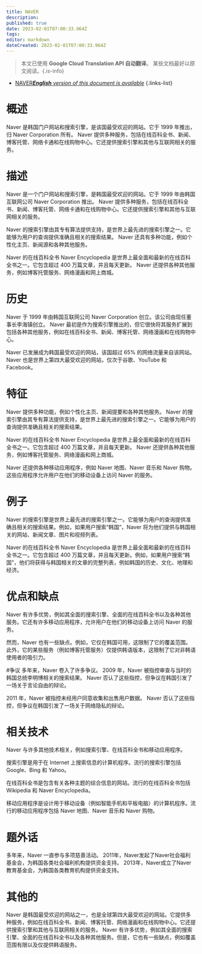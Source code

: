 ```yaml
---
title: NAVER
description: 
published: true
date: 2023-02-01T07:00:33.964Z
tags: 
editor: markdown
dateCreated: 2023-02-01T07:00:33.964Z
---
```


> 本文已使用 **Google Cloud Translation API 自动翻译**。
某些文档最好以原文阅读。{.is-info}

- [NAVER***English** version of this document is available*](/en/Knowledge-base/Dictionary/naver)
{.links-list}

# 概述
Naver 是韩国门户网站和搜索引擎，是该国最受欢迎的网站。它于 1999 年推出，归 Naver Corporation 所有。 Naver 提供多种服务，包括在线百科全书、新闻、博客托管、网络卡通和在线购物中心。它还提供搜索引擎和其他与互联网相关的服务。

# 描述
Naver 是一个门户网站和搜索引擎，是韩国最受欢迎的网站。它于 1999 年由韩国互联网公司 Naver Corporation 推出。 Naver 提供多种服务，包括在线百科全书、新闻、博客托管、网络卡通和在线购物中心。它还提供搜索引擎和其他与互联网相关的服务。

Naver 的搜索引擎由其专有算法提供支持，是世界上最先进的搜索引擎之一。它能够为用户的查询提供准确且相关的搜索结果。 Naver 还具有多种功能，例如个性化主页、新闻源和各种其他服务。

Naver 的在线百科全书 Naver Encyclopedia 是世界上最全面和最新的在线百科全书之一。它包含超过 400 万篇文章，并且每天更新。 Naver 还提供各种其他服务，例如博客托管服务、网络漫画和网上商城。

# 历史
Naver 于 1999 年由韩国互联网公司 Naver Corporation 创立。该公司由现任董事长李海镇创立。 Naver 最初是作为搜索引擎推出的，但它很快将其服务扩展到包括各种其他服务，例如在线百科全书、新闻、博客托管、网络漫画和在线购物中心。

Naver 已发展成为韩国最受欢迎的网站，该国超过 65% 的网络流量来自该网站。 Naver 也是世界上第四大最受欢迎的网站，仅次于谷歌、YouTube 和 Facebook。

# 特征
Naver 提供多种功能，例如个性化主页、新闻提要和各种其他服务。 Naver 的搜索引擎由其专有算法提供支持，是世界上最先进的搜索引擎之一。它能够为用户的查询提供准确且相关的搜索结果。

Naver 的在线百科全书 Naver Encyclopedia 是世界上最全面和最新的在线百科全书之一。它包含超过 400 万篇文章，并且每天更新。 Naver 还提供各种其他服务，例如博客托管服务、网络漫画和网上商城。

Naver 还提供各种移动应用程序，例如 Naver 地图、Naver 音乐和 Naver 购物。这些应用程序允许用户在他们的移动设备上访问 Naver 的服务。

# 例子
Naver 的搜索引擎是世界上最先进的搜索引擎之一。它能够为用户的查询提供准确且相关的搜索结果。例如，如果用户搜索“韩国”，Naver 将为他们提供与韩国相关的网站、新闻文章、图片和视频列表。

Naver 的在线百科全书 Naver Encyclopedia 是世界上最全面和最新的在线百科全书之一。它包含超过 400 万篇文章，并且每天更新。例如，如果用户搜索“韩国”，他们将获得与韩国相关的文章的完整列表，例如韩国的历史、文化、地理和经济。

# 优点和缺点
Naver 有许多优势，例如其全面的搜索引擎、全面的在线百科全书以及各种其他服务。它还有许多移动应用程序，允许用户在他们的移动设备上访问 Naver 的服务。

然而，Naver 也有一些缺点。例如，它仅在韩国可用，这限制了它的覆盖范围。此外，它的某些服务（例如博客托管服务）仅提供韩语版本，这限制了它对非韩语使用者的吸引力。

#争议
多年来，Naver 卷入了许多争议。 2009 年，Naver 被指控审查与当时的韩国总统李明博相关的搜索结果。 Naver 否认了这些指控，但争议在韩国引发了一场关于言论自由的辩论。

2011 年，Naver 被指控未经用户同意收集和出售用户数据。 Naver 否认了这些指控，但争议在韩国引发了一场关于网络隐私的辩论。

# 相关技术
Naver 与许多其他技术相关，例如搜索引擎、在线百科全书和移动应用程序。

搜索引擎是用于在 Internet 上搜索信息的计算机程序。流行的搜索引擎包括 Google、Bing 和 Yahoo。

在线百科全书是包含有关各种主题的综合信息的网站。流行的在线百科全书包括 Wikipedia 和 Naver Encyclopedia。

移动应用程序是设计用于移动设备（例如智能手机和平板电脑）的计算机程序。流行的移动应用程序包括 Naver 地图、Naver 音乐和 Naver 购物。

# 题外话
多年来，Naver 一直参与多项慈善活动。 2011年，Naver发起了Naver社会福利基金会，为韩国各类社会福利机构提供资金支持。 2013年，Naver成立了Naver教育基金会，为韩国各类教育机构提供资金支持。

# 其他的
Naver 是韩国最受欢迎的网站之一，也是全球第四大最受欢迎的网站。它提供多种服务，例如在线百科全书、新闻、博客托管、网络漫画和在线购物中心。它还提供搜索引擎和其他与互联网相关的服务。 Naver 有许多优势，例如其全面的搜索引擎、全面的在线百科全书以及各种其他服务。但是，它也有一些缺点，例如覆盖范围有限以及仅提供韩语服务。